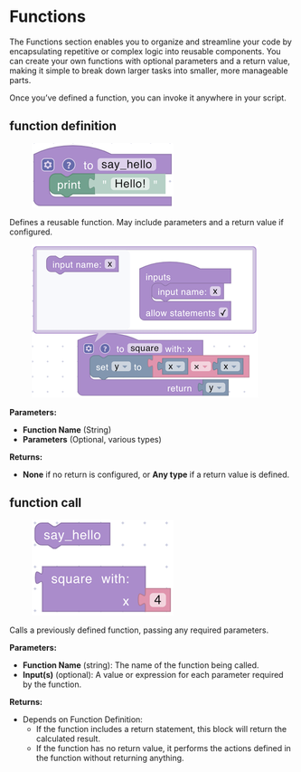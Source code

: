 # Functions

The Functions section enables you to organize and streamline your code by encapsulating repetitive or complex logic into reusable components. You can create your own functions with optional parameters and a return value, making it simple to break down larger tasks into smaller, more manageable parts.

Once you’ve defined a function, you can invoke it anywhere in your script.

## function definition

<div align="left"><figure><img src="../../../.gitbook/assets/functions_template.png" alt=""><figcaption></figcaption></figure></div>

Defines a reusable function. May include parameters and a return value if configured.

<div align="left"><figure><img src="../../../.gitbook/assets/functions_example.png" alt=""><figcaption></figcaption></figure></div>

**Parameters:**

* **Function Name** (String)
* **Parameters** (Optional, various types)

**Returns:**

* **None** if no return is configured, or **Any type** if a return value is defined.

## function call

<div align="left"><figure><img src="../../../.gitbook/assets/functions_call.png" alt=""><figcaption></figcaption></figure></div>

Calls a previously defined function, passing any required parameters.

**Parameters:**

* **Function Name** (string): The name of the function being called.
* **Input(s)** (optional): A value or expression for each parameter required by the function.

**Returns:**

* Depends on Function Definition:
  * If the function includes a return statement, this block will return the calculated result.
  * If the function has no return value, it performs the actions defined in the function without returning anything.
